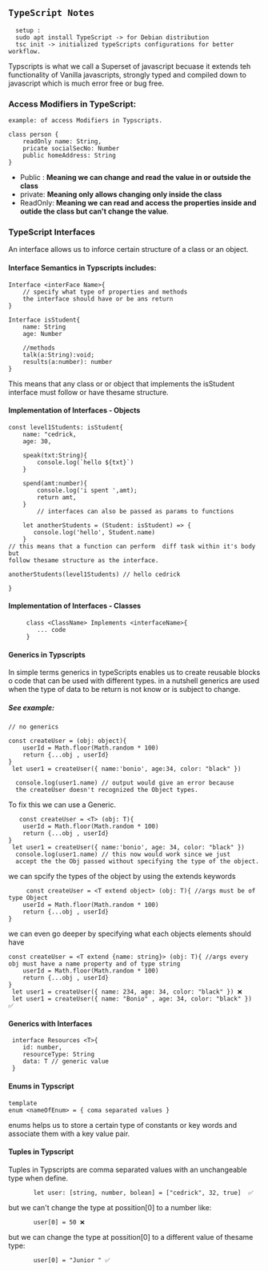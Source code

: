 ## `TypeScript Notes`

      setup :
      sudo apt install TypeScript -> for Debian distribution
      tsc init -> initialized typeScripts configurations for better workflow.

Typscripts is what we call a Superset of javascript becuase it extends teh functionality of Vanilla javascripts, strongly typed and compiled down to javascript which is much error free or bug free.

### Access Modifiers in TypeScript:

    example: of access Modifiers in Typscripts.

    class person {
        readOnly name: String,
        pricate socialSecNo: Number
        public homeAddress: String
    }

- Public : **Meaning we can change and read the value in or outside the class**
- private: **Meaning only allows changing only inside the class**
- ReadOnly: **Meaning we can read and access the properties inside and outide the class but can't change the value**.

### TypeScript Interfaces

An interface allows us to inforce certain structure of a class or an object.

#### Interface Semantics in Typscripts includes:

    Interface <interFace Name>{
        // specify what type of properties and methods
        the interface should have or be ans return
    }

    Interface isStudent{
        name: String
        age: Number

        //methods
        talk(a:String):void;
        results(a:number): number
    }

This means that any class or or object that implements the isStudent interface must follow or have thesame structure.

#### Implementation of Interfaces - Objects

    const level1Students: isStudent{
        name: "cedrick,
        age: 30,

        speak(txt:String){
            console.log(`hello ${txt}`)
        }

        spend(amt:number){
            console.log('i spent ',amt);
            return amt,
        }
            // interfaces can also be passed as params to functions

        let anotherStudents = (Student: isStudent) => {
           console.log('hello', Student.name)
        }
    // this means that a function can perform  diff task within it's body but
    follow thesame structure as the interface.

    anotherStudents(level1Students) // hello cedrick

    }

#### Implementation of Interfaces - Classes

         class <ClassName> Implements <interfaceName>{
            ... code
         }

#### Generics in Typscripts

In simple terms generics in typeScripts enables us to create reusable blocks o code that can be used with different types. in a nutshell generics are used when the type of data to be return is not know or is subject to change.

##### See example:

    // no generics

    const createUser = (obj: object){
        userId = Math.floor(Math.random * 100)
        return {...obj , userId}
    }
     let user1 = createUser({ name:'bonio', age:34, color: "black" })

      console.log(user1.name) // output would give an error because 
      the createUser doesn't recognized the Object types.
To fix this we can use a Generic.    

       const createUser = <T> (obj: T){
        userId = Math.floor(Math.random * 100)
        return {...obj , userId}
    }
     let user1 = createUser({ name:'bonio', age: 34, color: "black" })
      console.log(user1.name) // this now would work since we just 
      accept the the Obj passed without specifying the type of the object.
we can spcify the types of the object by using the extends keywords

         const createUser = <T extend object> (obj: T){ //args must be of type Object
        userId = Math.floor(Math.random * 100)
        return {...obj , userId}
    }
we can even go deeper by specifying what each objects elements should have

    const createUser = <T extend {name: string}> (obj: T){ //args every obj must have a name property and of type string
        userId = Math.floor(Math.random * 100)
        return {...obj , userId}
    }
     let user1 = createUser({ name: 234, age: 34, color: "black" }) ❌
     let user1 = createUser({ name: "Bonio" , age: 34, color: "black" }) ✅
#### Generics with Interfaces

     interface Resources <T>{
        id: number,
        resourceType: String
        data: T // generic value
     }
#### Enums in Typscript

    template
    enum <nameOfEnum> = { coma separated values }
enums helps us to store a certain type of constants or key words and associate them with a key value pair.

#### Tuples in Typscript
Tuples in Typscripts are comma separated values with an unchangeable type when define.

          
           let user: [string, number, bolean] = ["cedrick", 32, true]  ✅
 but we can't change the type at possition[0] to a number like:

           user[0] = 50 ❌
 but we can change the type at possition[0] to a different value of thesame type:

           user[0] = "Junior " ✅